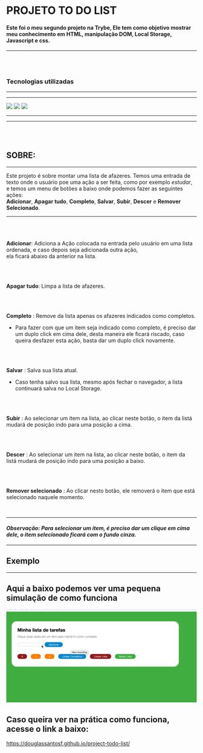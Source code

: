 # PROJETO TO DO LIST

#### Este foi o meu segundo projeto na **Trybe**, Ele tem como objetivo mostrar meu conhecimento em **HTML**, **manipulação DOM**, **Local Storage**, **Javascript** e **css**.
---
<br>
<br>

### **Tecnologias utilizadas**
---
---

<img src="https://img.shields.io/badge/HTML5-E34F26?style=for-the-badge&logo=html5&logoColor=white"></img>
<img src="https://img.shields.io/badge/JavaScript-323330?style=for-the-badge&logo=javascript&logoColor=F7DF1E"></img>
<img src="https://img.shields.io/badge/CSS3-1572B6?style=for-the-badge&logo=css3&logoColor=white"></img>

---
---
<br>
<br>

## **SOBRE:**
---
Este projeto é sobre montar uma lista de afazeres. Temos uma entrada de texto onde o usuário poe uma ação a ser feita, como por exemplo _estudar_,
e temos um menu de botões a baixo onde podemos fazer as seguintes ações: <br> **Adicionar**, **Apagar tudo**, **Completo**, **Salvar**, **Subir**, **Descer**
e **Remover Selecionado**.

---

<br>
<br>

**Adicionar**: Adiciona a Ação colocada na entrada pelo usuário em uma lista ordenada, e caso depois seja adicionada outra ação,<br>
ela ficará abaixo da anterior na lista.

<br>
<br>

**Apagar tudo**: Limpa a lista de afazeres.

<br>
<br>

**Completo** : Remove da lista apenas os afazeres indicados como completos.
* Para fazer com que um item seja indicado como completo, é preciso dar um duplo click em cima dele, desta maneira ele ficará riscado,
caso queira desfazer esta ação, basta dar um duplo click novamente.
<br>
<br>

**Salvar** : Salva sua lista atual.
* Caso tenha salvo sua lista, mesmo após fechar o navegador, a lista continuará salva no Local Storage.

<br>
<br>

**Subir** : Ao selecionar um item na lista, ao clicar neste botão, o item da listá mudará de posição indo para uma posição a cima.

<br>
<br>

**Descer** : Ao selecionar um item na lista, ao clicar neste botão, o item da listá mudará de posição indo para uma posição a baixo.

<br>
<br>

**Remover selecionado** : Ao clicar nesto botão, ele removerá o item que está selecionado naquele momento.

<br>

---

#### *Observação: Para selecionar um item, é preciso dar um clique em cima dele, o item selecionado ficará com o fundo cinza.*

---

## Exemplo

---

## Aqui a baixo podemos ver uma pequena simulação de como funciona
<img src="todo-list-example.gif" width="600">

## Caso queira ver na prática como funciona, acesse o link a baixo: 
https://douglassantosf.github.io/project-todo-list/
